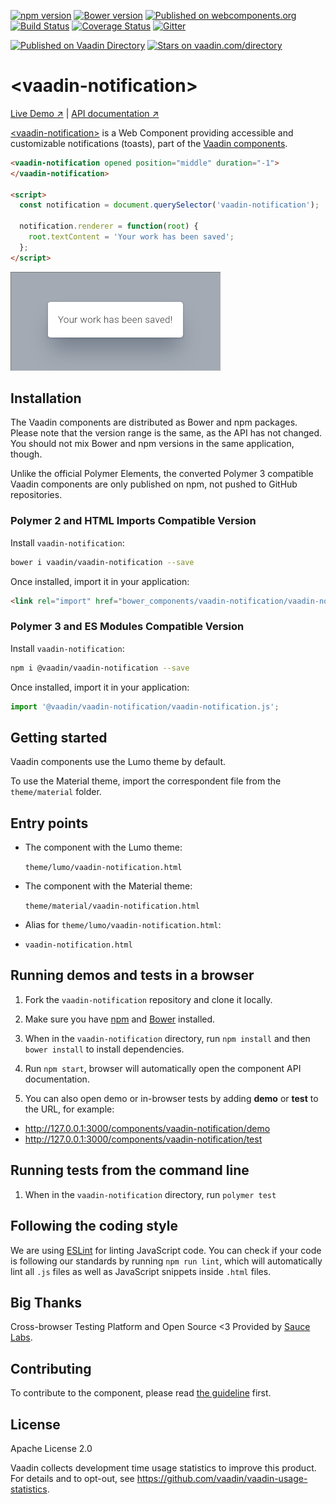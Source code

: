 [![npm version](https://badgen.net/npm/v/@vaadin/vaadin-notification)](https://www.npmjs.com/package/@vaadin/vaadin-notification)
[![Bower version](https://badgen.net/github/release/vaadin/vaadin-notification)](https://github.com/vaadin/vaadin-notification/releases)
[![Published on webcomponents.org](https://img.shields.io/badge/webcomponents.org-published-blue.svg)](https://www.webcomponents.org/element/vaadin/vaadin-notification)
[![Build Status](https://travis-ci.org/vaadin/vaadin-notification.svg?branch=master)](https://travis-ci.org/vaadin/vaadin-notification)
[![Coverage Status](https://coveralls.io/repos/github/vaadin/vaadin-notification/badge.svg?branch=master)](https://coveralls.io/github/vaadin/vaadin-notification?branch=master)
[![Gitter](https://badges.gitter.im/Join%20Chat.svg)](https://gitter.im/vaadin/web-components?utm_source=badge&utm_medium=badge&utm_campaign=pr-badge)

[![Published on Vaadin  Directory](https://img.shields.io/badge/Vaadin%20Directory-published-00b4f0.svg)](https://vaadin.com/directory/component/vaadinvaadin-notification)
[![Stars on vaadin.com/directory](https://img.shields.io/vaadin-directory/star/vaadinvaadin-notification.svg)](https://vaadin.com/directory/component/vaadinvaadin-notification)

# &lt;vaadin-notification&gt;

[Live Demo ↗](https://vaadin.com/components/vaadin-notification/html-examples)
|
[API documentation ↗](https://vaadin.com/components/vaadin-notification/html-api)


[&lt;vaadin-notification&gt;](https://vaadin.com/components/vaadin-notification) is a Web Component providing accessible and customizable notifications (toasts), part of the [Vaadin components](https://vaadin.com/components).

<!--
```
<custom-element-demo height="120">
  <template>
    <script src="../webcomponentsjs/webcomponents-lite.js"></script>
    <link rel="import" href="vaadin-notification.html">
    <next-code-block></next-code-block>
  </template>
</custom-element-demo>
```
-->
```html
<vaadin-notification opened position="middle" duration="-1">
</vaadin-notification>

<script>
  const notification = document.querySelector('vaadin-notification');

  notification.renderer = function(root) {
    root.textContent = 'Your work has been saved';
  };
</script>
```

[<img src="https://raw.githubusercontent.com/vaadin/vaadin-notification/master/screenshot.png" width="336" alt="Screenshot of vaadin-notification">](https://vaadin.com/components/vaadin-notification)

## Installation

The Vaadin components are distributed as Bower and npm packages.
Please note that the version range is the same, as the API has not changed.
You should not mix Bower and npm versions in the same application, though.

Unlike the official Polymer Elements, the converted Polymer 3 compatible Vaadin components
are only published on npm, not pushed to GitHub repositories.

### Polymer 2 and HTML Imports Compatible Version

Install `vaadin-notification`:

```sh
bower i vaadin/vaadin-notification --save
```

Once installed, import it in your application:

```html
<link rel="import" href="bower_components/vaadin-notification/vaadin-notification.html">
```
### Polymer 3 and ES Modules Compatible Version

Install `vaadin-notification`:

```sh
npm i @vaadin/vaadin-notification --save
```

Once installed, import it in your application:

```js
import '@vaadin/vaadin-notification/vaadin-notification.js';
```

## Getting started

Vaadin components use the Lumo theme by default.

To use the Material theme, import the correspondent file from the `theme/material` folder.

## Entry points

- The component with the Lumo theme:

  `theme/lumo/vaadin-notification.html`

- The component with the Material theme:

  `theme/material/vaadin-notification.html`

- Alias for `theme/lumo/vaadin-notification.html`:

- `vaadin-notification.html`


## Running demos and tests in a browser

1. Fork the `vaadin-notification` repository and clone it locally.

1. Make sure you have [npm](https://www.npmjs.com/) and [Bower](https://bower.io) installed.

1. When in the `vaadin-notification` directory, run `npm install` and then `bower install` to install dependencies.

1. Run `npm start`, browser will automatically open the component API documentation.

1. You can also open demo or in-browser tests by adding **demo** or **test** to the URL, for example:

  - http://127.0.0.1:3000/components/vaadin-notification/demo
  - http://127.0.0.1:3000/components/vaadin-notification/test


## Running tests from the command line

1. When in the `vaadin-notification` directory, run `polymer test`


## Following the coding style

We are using [ESLint](http://eslint.org/) for linting JavaScript code. You can check if your code is following our standards by running `npm run lint`, which will automatically lint all `.js` files as well as JavaScript snippets inside `.html` files.


## Big Thanks

Cross-browser Testing Platform and Open Source <3 Provided by [Sauce Labs](https://saucelabs.com).


## Contributing

  To contribute to the component, please read [the guideline](https://github.com/vaadin/vaadin-core/blob/master/CONTRIBUTING.md) first.


## License

Apache License 2.0

Vaadin collects development time usage statistics to improve this product. For details and to opt-out, see https://github.com/vaadin/vaadin-usage-statistics.
